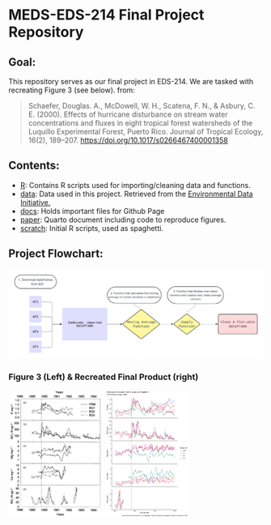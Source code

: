# MEDS-EDS-214 Final Project Repository

## Goal:

This repository serves as our final project in EDS-214. We are tasked with recreating Figure 3 (see below). from:

> Schaefer, Douglas. A., McDowell, W. H., Scatena, F. N., & Asbury, C. E. (2000). Effects of hurricane disturbance on stream water concentrations and fluxes in eight tropical forest watersheds of the Luquillo Experimental Forest, Puerto Rico. Journal of Tropical Ecology, 16(2), 189–207. <https://doi.org/10.1017/s0266467400001358>

## Contents:

-   [R](https://github.com/zachyyy700/eds214-finalproject/tree/main/R): Contains R scripts used for importing/cleaning data and functions.
-   [data](https://github.com/zachyyy700/eds214-finalproject/tree/main/data): Data used in this project. Retrieved from the [Environmental Data Initiative.](doi:10.1017/S0266467400001358)
-   [docs](https://github.com/zachyyy700/eds214-finalproject/tree/main/docs): Holds important files for Github Page
-   [paper](https://github.com/zachyyy700/eds214-finalproject/tree/main/paper): Quarto document including code to reproduce figures.
-   [scratch](https://github.com/zachyyy700/eds214-finalproject/tree/main/scratch): Initial R scripts, used as spaghetti.

## Project Flowchart:

![](/docs/EDS214flowchart.png)

### Figure 3 (Left) & Recreated Final Product (right)

<p float="left">

<img src="/docs/Figure3.png" height="250"/> <img src="/docs/paper_files/figure-html/unnamed-chunk-3-1.png" height="250"/>

</p>

